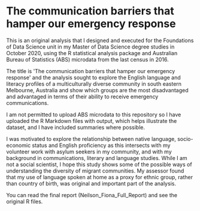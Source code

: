 # The communication barriers that hamper our emergency response

This is an original analysis that I designed and executed for the Foundations of Data Science unit in my Master of Data Science degree studies in October 2020, using the R statistical analysis package and Australian Bureau of Statistics (ABS) microdata from the last census in 2016. 

The title is 'The communication barriers that hamper our emergency response' and the analysis sought to explore the English language and literacy profiles of a multiculturally diverse community in south eastern Melbourne, Australia and show which groups are the most disadvantaged and advantaged in terms of their ability to receive emergency communications. 

I am not permitted to upload ABS microdata to this repository so I have uploaded the R Markdown files with output, which helps illustrate the dataset, and I have included summaries where possible.

I was motivated to explore the relationship between native language, socio-economic status and English proficiency as this intersects with my volunteer work with asylum seekers in my community, and with my background in communications, literary and language studies. While I am not a social scientist, I hope this study shows some of the possible ways of understanding the diversity of migrant communities. My assessor found that my use of language spoken at home as a proxy for ethnic group, rather than country of birth, was original and important part of the analysis.

You can read the final report (Neilson_Fiona_Full_Report) and see the original R files. 
